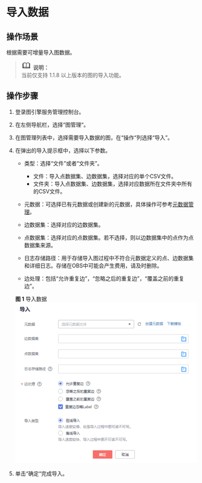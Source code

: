 # 导入数据<a name="ges_01_0057"></a>

## 操作场景<a name="section92613514355"></a>

根据需要可增量导入图数据。

>![](public_sys-resources/icon-note.gif) **说明：**   
>当前仅支持 1.1.8 以上版本的图的导入功能。  

## 操作步骤<a name="section1292513134119"></a>

1.  登录图引擎服务管理控制台。
2.  在左侧导航栏，选择“图管理“。
3.  在图管理列表中，选择需要导入数据的图，在“操作“列选择“导入”。
4.  在弹出的导入提示框中，选择以下参数。

    -   类型：选择“文件”或者“文件夹”。
        -   文件：导入点数据集、边数据集，选择对应的单个CSV文件。
        -   文件夹：导入点数据集、边数据集，选择对应数据所在文件夹中所有的CSV文件。

    -   元数据：可选择已有元数据或创建新的元数据，具体操作可参考[元数据管理](元数据管理.md)。
    -   边数据集：选择对应的边数据集。
    -   点数据集：选择对应的点数据集。若不选择，则以边数据集中的点作为点数据集来源。
    -   日志存储路径：用于存储导入图过程中不符合元数据定义的点、边数据集和详细日志。存储在OBS中可能会产生费用，请及时删除。
    -   边处理：包括“允许重复边”，“忽略之后的重复边”，“覆盖之前的重复边”。

    **图 1**  导入数据<a name="fig14660173510258"></a>  
    ![](figures/导入数据.png "导入数据")

5.  单击“确定“完成导入。

